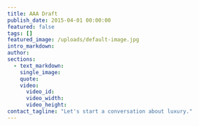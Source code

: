 ```yaml
---
title: AAA Draft
publish_date: 2015-04-01 00:00:00
featured: false
tags: []
featured_image: /uploads/default-image.jpg
intro_markdown:
author:
sections:
  - text_markdown:
    single_image:
    quote:
    video:
      video_id:
      video_width:
      video_height:
contact_tagline: "Let's start a conversation about luxury."
---
```

